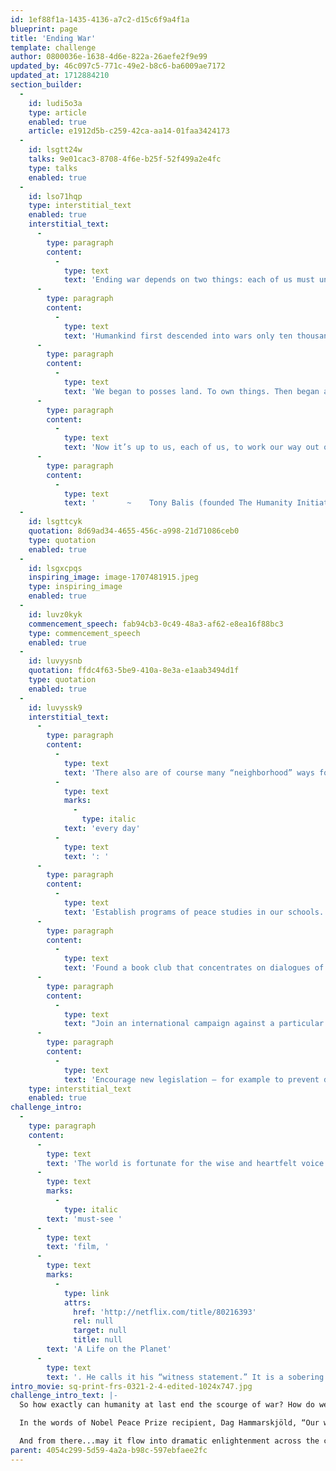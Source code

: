 ```yaml
---
id: 1ef88f1a-1435-4136-a7c2-d15c6f9a4f1a
blueprint: page
title: 'Ending War'
template: challenge
author: 0800036e-1638-4d6e-822a-26aefe2f9e99
updated_by: 46c097c5-771c-49e2-b8c6-ba6009ae7172
updated_at: 1712884210
section_builder:
  -
    id: ludi5o3a
    type: article
    enabled: true
    article: e1912d5b-c259-42ca-aa14-01faa3424173
  -
    id: lsgtt24w
    talks: 9e01cac3-8708-4f6e-b25f-52f499a2e4fc
    type: talks
    enabled: true
  -
    id: lso71hqp
    type: interstitial_text
    enabled: true
    interstitial_text:
      -
        type: paragraph
        content:
          -
            type: text
            text: 'Ending war depends on two things: each of us must understand that it is indeed possible; and each of us must act on that understanding.'
      -
        type: paragraph
        content:
          -
            type: text
            text: 'Humankind first descended into wars only ten thousand years ago (the end of the mesolithic period), when we ceased being only hunters and gatherers, becoming farmers as well.'
      -
        type: paragraph
        content:
          -
            type: text
            text: 'We began to posses land. To own things. Then began arguing about who owned what. War soon became a bad habit, a profound insult to what should be our dominant human qualities: kindness, common sense, and creativity. '
      -
        type: paragraph
        content:
          -
            type: text
            text: 'Now it’s up to us, each of us, to work our way out of war, to learn to own little and share much, like water and food and, yes, land. It’s time to recognize that it is indeed insanity to still be murdering each other, ruining life on Earth in the process, treating civilized existence as a given, not a choice. '
      -
        type: paragraph
        content:
          -
            type: text
            text: '       ~    Tony Balis (founded The Humanity Initiative in 1984)'
  -
    id: lsgttcyk
    quotation: 8d69ad34-4655-456c-a998-21d71086ceb0
    type: quotation
    enabled: true
  -
    id: lsgxcpqs
    inspiring_image: image-1707481915.jpeg
    type: inspiring_image
    enabled: true
  -
    id: luvz0kyk
    commencement_speech: fab94cb3-0c49-48a3-af62-e8ea16f88bc3
    type: commencement_speech
    enabled: true
  -
    id: luvyysnb
    quotation: ffdc4f63-5be9-410a-8e3a-e1aab3494d1f
    type: quotation
    enabled: true
  -
    id: luvyssk9
    interstitial_text:
      -
        type: paragraph
        content:
          -
            type: text
            text: 'There also are of course many “neighborhood” ways for us to be peacemakers '
          -
            type: text
            marks:
              -
                type: italic
            text: 'every day'
          -
            type: text
            text: ': '
      -
        type: paragraph
        content:
          -
            type: text
            text: 'Establish programs of peace studies in our schools. Sponsor an inspiring speaker at our school or community. Organize a peaceful protest for government transparency.'
      -
        type: paragraph
        content:
          -
            type: text
            text: 'Found a book club that concentrates on dialogues of peace. Bring works of art to our local communities that address the need for peace – and the hard work it takes to get there.'
      -
        type: paragraph
        content:
          -
            type: text
            text: "Join an international campaign against a particular warmonger, dictator or terrorist organization. Support the efforts of one of the many international enterprises that work for peace.\_"
      -
        type: paragraph
        content:
          -
            type: text
            text: 'Encourage new legislation – for example to prevent drones from being used for military purposes. Raise funds for a public awareness campaign. Research and publicize the history of peace movements.'
    type: interstitial_text
    enabled: true
challenge_intro:
  -
    type: paragraph
    content:
      -
        type: text
        text: 'The world is fortunate for the wise and heartfelt voice of 94-year-old naturalist, broadcaster and humanist Sir David Attenborough — clarifying our climate crises yet also delineating clear solutions, as in his '
      -
        type: text
        marks:
          -
            type: italic
        text: 'must-see '
      -
        type: text
        text: 'film, '
      -
        type: text
        marks:
          -
            type: link
            attrs:
              href: 'http://netflix.com/title/80216393'
              rel: null
              target: null
              title: null
        text: 'A Life on the Planet'
      -
        type: text
        text: '. He calls it his “witness statement.” It is a sobering and necessary yet hopeful investigation of the actions to which we now must commit our minds and hearts in full measure.'
intro_movie: sq-print-frs-0321-2-4-edited-1024x747.jpg
challenge_intro_text: |-
  So how exactly can humanity at last end the scourge of war? How do we meet such a seemingly impossible challenge, particularly in the face of the cynic, the terrorist and the fascist, who will always be among us? 

  In the words of Nobel Peace Prize recipient, ​​Dag Hammarskjöld, “Our work for peace must begin within the private world of each one of us.” 

  And from there...may it flow into dramatic enlightenment across the continents...fueled by the natural and deep dedication of the vast majority of humankind towards living in peace.
parent: 4054c299-5d59-4a2a-b98c-597ebfaee2fc
---
```

